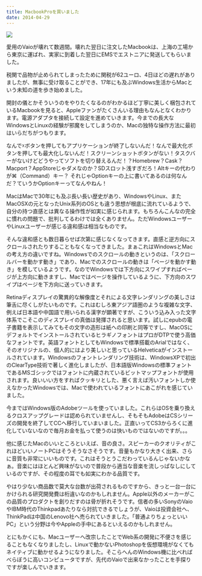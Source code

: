 ```yaml
---
title: MacbookProを買いました
date: 2014-04-29
---
```


![](https://img.xar.sh/14053072244_f0f695b8fb_b_d.jpg)

愛用のVaioが壊れて数週間。壊れた翌日に注文したMacbookは、上海の工場から東京に運ばれ、実家に到着した翌日にEMSでエストニアに発送してもらいました。

税関で品物が止められてしまったために関税が62ユーロ、4日ほどの遅れがありましたが、無事に受け取ることができ、17年にも及ぶWindows生活からMacという未知の道を歩き始めました。

開封の儀とかそういうのをやりたくなるのがわかるほど丁寧に美しく梱包されているMacbookを見ると、Appleファンがたくさんいる理由もなんとなくわかります。電源アダプタを接続して設定を進めていきます。今までの長大なWindowsとLinuxの経験が邪魔をしてしまうのか、Macの独特な操作方法に最初はいらだちがつもります。

なんで☓ボタンを押してもアプリケーションが終了しないんだ！なんで最大化ボタンを押しても最大化しないんだ！スクリーンショットボタンがない！タスクバーがないけどどうやってソフトを切り替えるんだ！？Homebrew？Cask？Macport？AppStoreじゃダメなのか？SDスロット浅すぎだろ！Altキーの代わりが⌘（Command）キー？
それじゃOptionキーの上に書いてあるのは何なんだ？ていうかOptionキーってなんやねん！

MacはMacで30年にも及ぶ長い長い歴史があり、WindowsやLinux、またMacOSXの元となったUnix系列のOSとも違う思想が根底に流れているようで、自分の持つ直感とは異なる操作性が如実に感じられます。もちろんこんなの完全に慣れの問題で、批判してるわけでは全くありません。ただWindowsユーザーやLinuxユーザーが感じる違和感は相当なものです。

そんな違和感とも数日暮らせば次第に感じなくなってきます。直感と逆方向にスクロールされたりすることもなくなってきました。まぁこれはWindowsとMacの考え方の違いですね。Windowsでのスクロールの動きというのは、「スクロールバーを動かす動き」であり、Macでのスクロールの動きは「ページを動かす動き」を模しているようです。なのでWindowsでは下方向にスワイプすればページが上方向に動きますし、Macではページを操作しているように、下方向のスワイプはページを下方向に送っていきます。

Retinaディスプレイの驚異的な解像度とそれによる文字レンダリングの美しさは筆舌に尽くしがたいものです。これはむしろ東アジア語圏のような複雑な文字、例えば日本語や中国語で用いられる漢字が顕著ですが、こういう込み入った文字体系でこそこのディスプレイの真価は発揮されると思います。試しにepubの電子書籍を表示してみてもその文字の造形は紙への印刷と同等ですし、MacOSにデフォルトでインストールされているヒラギノフォントはプロがDTPで使う高価なフォントです。英語フォントとしてもWindowsで標準搭載のArialではなく、そのオリジナルの、個人的にはより美しいと思っているHelveticaがインストールされています。Windowsのフォントレンダリング技術は、WindowsXPで初出のClearType技術で著しく進化しましたが、日本語版Windowsの標準フォントであるMSゴシックではフォントに内蔵されているビットマップフォントが使用されます。良いいい方をすればクッキリとした、悪く言えば汚いフォントしか使えなかったWindowsでは、Macで使われているフォントにあこがれを感じていました。

今まではWindows版のAdobeツールを使っていました。これらはOSを乗り換えるクロスアップグレードは認められていませんし、そもそもAdobeはCSシリーズの開発を終了してCCへ移行していまいました。正直いってCS3からろくに進化していないなので毎月お金を払って使うのは快いものではないのですが。。。

他に感じたMacのいいところといえば、音の良さ。スピーカーのクオリティがこれほどいいノートPCはそうそうなさそうです。音量もかなり大きく出来、さらに音質も非常にいいものです。これはそうとうこだわっているんじゃないかなぁ。音楽にはほとんど興味がないので普段から適当な音楽を流しっぱなしにしているのですが、その程度の耳でも如実にわかる品質です。

やはり少ない商品数で莫大な台数が出荷されるものですから、きっと一台一台にかけられる研究開発費は桁違いなのかもしれません。Apple以外のメーカーがこの品質のプロダクトを創りだすのは骨が折れそうです。信者の多いSonyのVaioやIBM時代のThinkpadあたりなら対抗できるでしょうが、Vaioは投資会社へ、ThinkPadは中国のLenovo社へ売られていきました。「普通よりちょっといいPC」という分野は今やAppleの手中にあるといえるのかもしれません。

とにもかくにも、Macユーザーへ改宗したことでWeb系の開発に不便さを感じることもなくなりましたし、Linuxで動かないPhotoshopを仮想環境がなくてもネイティブに動かせるようになりました。そこらへんのWindows機に比べればべらぼうに高いコンピュータですが、先代のVaioで出来なかったことを手探りですが楽しんでいきます。
